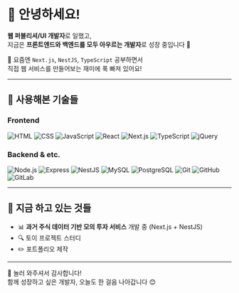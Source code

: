 # 👋 안녕하세요!

**웹 퍼블리셔/UI 개발자**로 일했고,  
지금은 **프론트엔드와 백엔드를 모두 아우르는 개발자**로 성장 중입니다 💪

👀 요즘엔 `Next.js`, `NestJS`, `TypeScript` 공부하면서  
직접 웹 서비스를 만들어보는 재미에 푹 빠져 있어요!

---

## 🔧 사용해본 기술들

### Frontend

![HTML](https://img.shields.io/badge/HTML-E34F26?style=flat&logo=html5&logoColor=white)
![CSS](https://img.shields.io/badge/CSS-1572B6?style=flat&logo=css3&logoColor=white)
![JavaScript](https://img.shields.io/badge/JavaScript-F7DF1E?style=flat&logo=javascript&logoColor=black)
![React](https://img.shields.io/badge/React-61DAFB?style=flat&logo=react&logoColor=black)
![Next.js](https://img.shields.io/badge/Next.js-000000?style=flat&logo=next.js&logoColor=white)
![TypeScript](https://img.shields.io/badge/TypeScript-3178C6?style=flat&logo=typescript&logoColor=white)
![jQuery](https://img.shields.io/badge/jQuery-0769AD?style=flat&logo=jquery&logoColor=white)

### Backend & etc.

![Node.js](https://img.shields.io/badge/Node.js-339933?style=flat&logo=node.js&logoColor=white)
![Express](https://img.shields.io/badge/Express-000000?style=flat&logo=express&logoColor=white)
![NestJS](https://img.shields.io/badge/NestJS-E0234E?style=flat&logo=nestjs&logoColor=white)
![MySQL](https://img.shields.io/badge/MySQL-4479A1?style=flat&logo=mysql&logoColor=white)
![PostgreSQL](https://img.shields.io/badge/PostgreSQL-4169E1?style=flat&logo=postgresql&logoColor=white)
![Git](https://img.shields.io/badge/Git-F05032?style=flat&logo=git&logoColor=white)
![GitHub](https://img.shields.io/badge/GitHub-181717?style=flat&logo=github&logoColor=white)
![GitLab](https://img.shields.io/badge/GitLab-FC6D26?style=flat&logo=gitlab&logoColor=white)

---

## 🧪 지금 하고 있는 것들

- 📊 **과거 주식 데이터 기반 모의 투자 서비스** 개발 중 (Next.js + NestJS)
- 🔍 토이 프로젝트 스터디
- ✏️ 포트폴리오 제작

---

🙌 놀러 와주셔서 감사합니다!  
함께 성장하고 싶은 개발자, 오늘도 한 걸음 나아갑니다 😊
